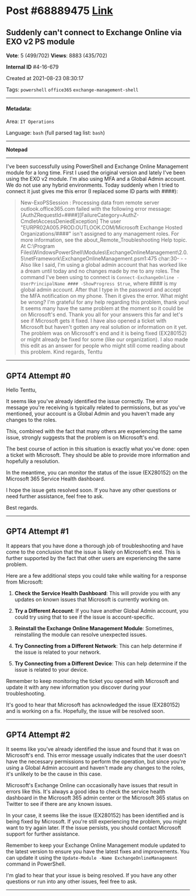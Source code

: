 
# Post \#68889475 [Link](https://stackoverflow.com/questions/68889475/)

## Suddenly can't connect to Exchange Online via EXO v2 PS module

**Vote**: 5 (499/702) **Views**: 8883 (435/702) 

**Internal ID** \#4-16-679

Created at 2021-08-23 08:30:17

Tags: `powershell` `office365` `exchange-management-shell`

----------

#### Metadata:

Area: `IT Operations`

Language: `bash` (full parsed tag list: `bash`)

----------

**Notepad**


----------

I've been successfully using PowerShell and Exchange Online Management module for a long time. First I used the original version and lately I've been using the EXO v2 module. I'm also using MFA and a Global Admin account. We do not use any hybrid environments.
Today suddenly when I tried to connect it just gives me this error (I replaced some ID parts with ####):
> New-ExoPSSession : Processing data from remote server
outlook.office365.com failed with the following error message:
[AuthZRequestId=####][FailureCategory=AuthZ-CmdletAccessDeniedException]
The user "EURPR02A005.PROD.OUTLOOK.COM/Microsoft Exchange Hosted
Organizations/####" isn't assigned to any management roles. For more
information, see the about_Remote_Troubleshooting Help topic. At
C:\Program
Files\WindowsPowerShell\Modules\ExchangeOnlineManagement\2.0.5\netFramework\ExchangeOnlineManagement.psm1:475
char:30- - - 
Also like I said, I'm using a global admin account that has worked like a dream until today and no changes made by me to any roles. The command I've been using to connect is `Connect-ExchangeOnline -UserPrincipalName #### -ShowProgress $true`, where #### is my global admin account. After that I type in the password and accept the MFA notification on my phone. Then it gives the error.
What might be wrong? I'm grateful for any help regarding this problem, thank you!
 It seems many have the same problem at the moment so it could be on Microsoft's end. Thank you all for your answers this far and let's see if Microsoft gets it fixed. I have also opened a ticket with Microsoft but haven't gotten any real solution or information on it yet.
 The problem was on Microsoft's end and it is being fixed (EX280152) or might already be fixed for some (like our organization). I also made this edit as an answer for people who might still come reading about this problem.
Kind regards,
Tenttu


----------
        
## GPT4 Attempt \#0

Hello Tenttu,

It seems like you've already identified the issue correctly. The error message you're receiving is typically related to permissions, but as you've mentioned, your account is a Global Admin and you haven't made any changes to the roles. 

This, combined with the fact that many others are experiencing the same issue, strongly suggests that the problem is on Microsoft's end. 

The best course of action in this situation is exactly what you've done: open a ticket with Microsoft. They should be able to provide more information and hopefully a resolution. 

In the meantime, you can monitor the status of the issue (EX280152) on the Microsoft 365 Service Health dashboard. 

I hope the issue gets resolved soon. If you have any other questions or need further assistance, feel free to ask.

Best regards.

--------

## GPT4 Attempt \#1

It appears that you have done a thorough job of troubleshooting and have come to the conclusion that the issue is likely on Microsoft's end. This is further supported by the fact that other users are experiencing the same problem. 

Here are a few additional steps you could take while waiting for a response from Microsoft:

1. **Check the Service Health Dashboard**: This will provide you with any updates on known issues that Microsoft is currently working on. 

2. **Try a Different Account**: If you have another Global Admin account, you could try using that to see if the issue is account-specific.

3. **Reinstall the Exchange Online Management Module**: Sometimes, reinstalling the module can resolve unexpected issues.

4. **Try Connecting from a Different Network**: This can help determine if the issue is related to your network.

5. **Try Connecting from a Different Device**: This can help determine if the issue is related to your device.

Remember to keep monitoring the ticket you opened with Microsoft and update it with any new information you discover during your troubleshooting. 

It's good to hear that Microsoft has acknowledged the issue (EX280152) and is working on a fix. Hopefully, the issue will be resolved soon.

--------

## GPT4 Attempt \#2

It seems like you've already identified the issue and found that it was on Microsoft's end. This error message usually indicates that the user doesn't have the necessary permissions to perform the operation, but since you're using a Global Admin account and haven't made any changes to the roles, it's unlikely to be the cause in this case.

Microsoft's Exchange Online can occasionally have issues that result in errors like this. It's always a good idea to check the service health dashboard in the Microsoft 365 admin center or the Microsoft 365 status on Twitter to see if there are any known issues.

In your case, it seems like the issue (EX280152) has been identified and is being fixed by Microsoft. If you're still experiencing the problem, you might want to try again later. If the issue persists, you should contact Microsoft support for further assistance.

Remember to keep your Exchange Online Management module updated to the latest version to ensure you have the latest fixes and improvements. You can update it using the `Update-Module -Name ExchangeOnlineManagement` command in PowerShell.

I'm glad to hear that your issue is being resolved. If you have any other questions or run into any other issues, feel free to ask.

--------
